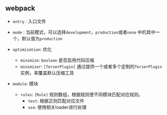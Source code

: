 ## webpack

- `entry` : 入口文件  
- `mode` : 当前模式，可以选择`development`，`production`或者`none` 中的其中一个，默认值为`production`   
- `optimization`: 优化
  - `minimize`: `boolean` 是否启用代码压缩
  - `minimizer`: `[TerserPlugin]` 通过提供一个或者多个定制的`TerserPlugin`实例，来覆盖默认压缩工具

- `module`: 模块
  - `rules`: `[Rule]` 规则数组，根据规则使不同模块匹配对应规则。
    - `test`: 根据正则匹配对应文件
    - `use`: 使用相关loader进行处理 